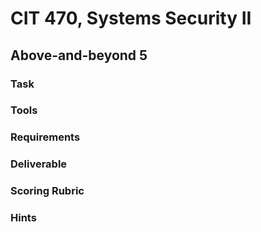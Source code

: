 # CIT 470, Systems Security II
## Above-and-beyond 5
### Task

### Tools

### Requirements

### Deliverable

### Scoring Rubric

### Hints
